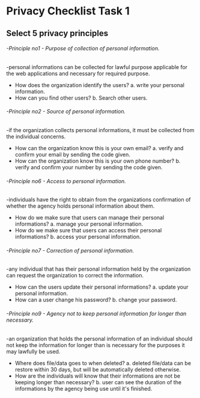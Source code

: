 # Privacy Checklist Task 1 


## Select 5 privacy principles 

###### -Principle no1 - Purpose of collection of personal information.
  -personal informations can be collected for lawful purpose applicable for the web applications and necessary for required purpose.

 - How does the organization identify the users?
  a. write your personal information.
 - How can you find other users?
  b. Search other users.

###### -Principle no2 - Source of personal information.
  -if the organization collects personal informations, it must be collected from the individual concerns.

 - How can the organization know this is your own email?
  a. verify and confirm your email by sending the code given.
 - How can the organization know this is your own phone number?
  b. verify and confirm your number by sending the code given.

###### -Principle no6 - Access to personal information.
  -individuals have the right to obtain from the organizations confirmation of whether the agency holds personal information about them.
 
 - How do we make sure that users can manage their personal informations?
  a. manage your personal information.
 - How do we make sure that users can access their personal informations?
  b. access your personal information.

###### -Principle no7 - Correction of personal information.
  -any individual that has their personal information held by the organization can request the organization to correct the information.

 - How can the users update their personal informations?
  a. update your personal information.
 - How can a user change his password?
  b. change your password.

###### -Principle no9 - Agency not to keep personal information for longer than necessary.
  -an organization that holds the personal information of an individual should not keep the information for longer than is necessary for the purposes it may lawfully be used.

 - Where does file/data goes to when deleted?
  a. deleted file/data can be restore within 30 days, but will be automatically deleted otherwise.
 - How are the individuals will know that their informations are not be keeping longer than necessary?
  b. user can see the duration of the informations by the agency being use until it's finished.





